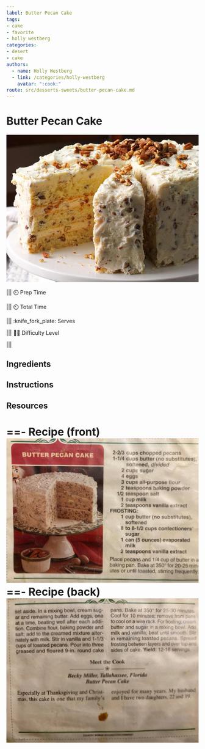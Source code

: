 ```yaml
---
label: Butter Pecan Cake
tags:
- cake
- favorite
- holly westberg
categories:
- desert
- cake
authors:
  - name: Holly Westberg
  - link: /categories/holly-westberg
    avatar: ":cook:"
route: src/desserts-sweets/butter-pecan-cake.md
---
```




# Butter Pecan Cake
![Also called baby shower cake by the Fulton family. Sweet, buttery, and nutty.](/static/banners/butter-pecan-cake.jpg)

||| :timer_clock: Prep Time
 
||| :timer_clock: Total Time

||| :knife_fork_plate: Serves

||| :cook: Difficulty Level

|||

## Ingredients

## Instructions

## Resources
==- Recipe (front)
![](/static/recipes/butter-pecan-cake-front.jpg)
==- Recipe (back)
![](/static/recipes/butter-pecan-cake-back.jpg)
===
